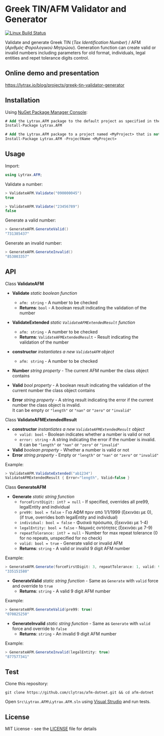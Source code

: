 # Greek TIN/AFM Validator and Generator

[![Linux Build Status](https://img.shields.io/travis/clytras/afm-es.svg?style=flat)](https://travis-ci.org/clytras/afm-es.svg?branch=master)


Validate and generate Greek TIN (*Tax Identification Number*) / AFM (*Αριθμός Φορολογικού Μητρώου*). Generation function can create valid or invalid numbers including parameters for old format, individuals, legal entities and repet tolerance digits control.

## Online demo and presentation

https://lytrax.io/blog/projects/greek-tin-validator-generator

## Installation

Using [NuGet Package Manager Console](https://docs.microsoft.com/en-us/nuget/consume-packages/install-use-packages-powershell):

```ps
# Add the Lytrax.AFM package to the default project as specified in the console's project selector
Install-Package Lytrax.AFM

# Add the Lytrax.AFM package to a project named <MyProject> that is not the default
Install-Package Lytrax.AFM -ProjectName <MyProject>
```

## Usage

Import:

```cs
using Lytrax.AFM;
```

Validate a number:

```cs
> ValidateAFM.Validate("090000045")
true

> ValidateAFM.Validate("23456789")
false
```

Generate a valid number:

```cs
> GenerateAFM.GenerateValid()
"731385437"
```

Generate an invalid number:

```cs
> GenerateAFM.GenerateInvalid()
"853003357"
```

## API

Class **ValidateAFM**
* **Validate** *static boolean function*
  * `afm: string` - A number to be checked
  * **Returns**: `bool` - A boolean result indicating the validation of the number

* **ValidateExtended** *static `ValidateAFMExtendedResult` function*
  * `afm: string` - A number to be checked
  * **Returns**: `ValidateAFMExtendedResult` - Result indicating the validation of the number

* **constructor** *instantiates a new `ValidateAFM` object*
  * `afm: string` - A number to be checked

* **Number** *string property* - The current AFM number the class object contains

* **Valid** *bool property* - A boolean result indicating the validation of the current number the class object contains

* **Error** *string property* - A string result indicating the error if the current number the class object is invalid.<br/>
It can be empty or `"length"` or `"nan"` or `"zero"` or `"invalid"`


Class **ValidateAFMExtendedResult**
* **constructor** *instantiates a new `ValidateAFMExtendedResult` object*
  * `valid: bool` - Boolean indicates whether a number is valid or not
  * `error: string` - A string indicating the error if the number is invalid.<br/>
  It can be `"length"` or `"nan"` or `"zero"` or `"invalid"`
* **Valid** *boolean property* - Whether a number is valid or not
* **Error** *string property* - Empty or `"length"` or `"nan"` or `"zero"` or `"invalid"`

Example:
```cs
> ValidateAFM.ValidateExtended("ab1234")
ValidateAFMExtendedResult { Error="length", Valid=false }
```

Class **GenerateAFM**
* **Generate** *static string function*
  * `forceFirstDigit: int? = null` - If specified, overrides all pre99, legalEntity and individual
  * `pre99: bool = false` - Για ΑΦΜ πριν από 1/1/1999 (ξεκινάει με 0),<br/>
  (if true, overrides both legalEntity and individual)
  * `individual: bool = false` - Φυσικά πρόσωπα, (ξεκινάει με 1-4)
  * `legalEntity: bool = false` - Νομικές οντότητες (ξεκινάει με 7-9)
  * `repeatTolerance: int? = null` - Number for max repeat tolerance (0 for no repeats, unspecified for no check)
  * `valid: bool = true` - Generate valid or invalid AFM
  * **Returns**: `string` - A valid or invalid 9 digit AFM number

Example:
```cs
> GenerateAFM.Generate(forceFirstDigit: 3, repeatTolerance: 1, valid: true)
"335151580"
```

* **GenerateValid** *static string function* - Same as `Generate` with `valid` force and override to `true`
  * **Returns**: `string` - A valid 9 digit AFM number

Example:
```cs
> GenerateAFM.GenerateValid(pre99: true)
"070825250"
```

* **GenerateInvalid** *static string function* - Same as `Generate` with `valid` force and override to `false`
  * **Returns**: `string` - An invalid 9 digit AFM number

Example:
```cs
> GenerateAFM.GenerateInvalid(legalEntity: true)
"877577341"
```

## Test

Clone this repository:

```
git clone https://github.com/clytras/afm-dotnet.git && cd afm-dotnet
```

Open `Src\Lytrax.AFM\Lytrax.AFM.sln` using [Visual Strudio](https://visualstudio.microsoft.com/vs/community/) and run tests.

## License

MIT License - see the [LICENSE](LICENSE) file for details
